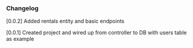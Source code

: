 ### Changelog

[0.0.2] Added rentals entity and basic endpoints

[0.0.1] Created project and wired up from controller to DB with users table as example
